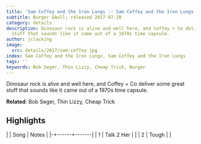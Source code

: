 ```yaml
---
title: 'Sam Coffey and the Iron Lungs :: Sam Coffey and the Iron Lungs'
subtitle: Burger &bull; released 2017-07-28
category: details
description: Dinosaur rock is alive and well here, and Coffey + Co deliver some great
  stuff that sounds like it came out of a 1970s time capsule.
author: jclacking
image:
  src: details/2017/sam-coffey.jpg
index: Sam Coffey and the Iron Lungs, Sam Coffey and the Iron Lungs
tags: ''
keywords: Bob Seger, Thin Lizzy, Cheap Trick, Burger
---
```

Dinosaur rock is alive and well here, and Coffey + Co deliver some great stuff that sounds like it came out of a 1970s time capsule.<!--more-->

**Related**: Bob Seger, Thin Lizzy, Cheap Trick

## Highlights

| | Song | Notes |
|-+------+-------|
| 1 | Talk 2 Her |  |
| 2 | Tough |  |

